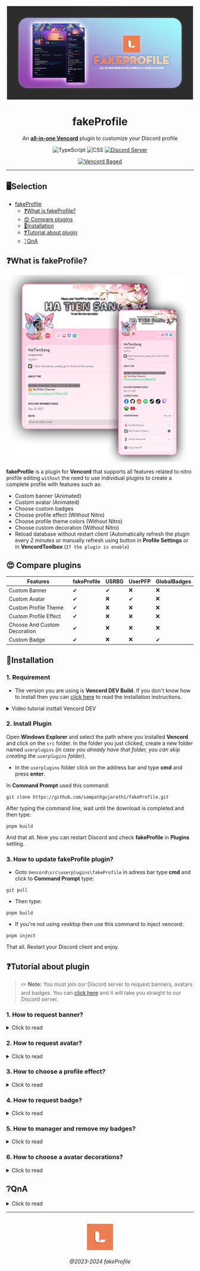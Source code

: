 <!-- HEAD PAGE -->
<div align="center">
  <img src="assets/banner.png" alt="Banner Project" width="500">
  <h1><strong>fakeProfile</strong></h1>
  An <a href="https://vencord.dev/"><strong>all-in-one Vencord</strong></a> plugin to customize your Discord profile
</div>

<!-- MARKDOWN BADGED -->

<p align="center">
  <img src="https://img.shields.io/badge/typescript-%23007ACC.svg?style=for-the-badge&logo=typescript&logoColor=white" alt="TypeScript"></a>
  <img src="https://img.shields.io/badge/CSS-239120?&style=for-the-badge&logo=css3&logoColor=white" alt="CSS"></a>
  <a href="https://discord.gg/ffmkewQ4R7"><img src="https://img.shields.io/badge/Discord-%235865F2.svg?style=for-the-badge&logo=discord&logoColor=white" alt="Discord Server"></a>
</p>
<p align="center">
<a href="https://vencord.dev"><img src="https://img.shields.io/badge/This%20plugin%20for-Vencord-pink?labelColor=gray&style=flat&logo=https://lh3.googleusercontent.com/zDATisIeInAwNSjH9LgItgvGXwq3M4SDdoIZzctMZ3Hbl9IhoFVJtsHvzQPz_a7K5xbdURropceVQK6XGrmg4v4HSQ=s60&link=https://vencord.dev" alt="Vencord Baged" /></a>
</p>

___

<!-- BODY -->

## 🖥️Selection

 - [fakeProfile](#fakeprofile)
   - [❓What is fakeProfile?](#what-is-fakeprofile)
   - [😍 Compare plugins](#compare-plugins)
   - [🔨Installation](#installation)
   - [❓Tutorial about plugin](#tutorial-about-plugin)
   - [❔QnA](#qna)



## ❓What is fakeProfile?
<div align="center">
  <img src="assets/profilepreview.png" alt="Preview" width= "500">
</div>

**fakeProfile** is a plugin for **Vencord** that supports all features related to nitro profile editing `without` the need to use individual plugins to create a complete profile with features such as:
- Custom banner (Animated)
- Custom avatar (Animated)
- Choose custom badges
- Choose profile effect (Without Nitro)
- Choose profile theme colors (Without Nitro)
- Choose custom decoration (Without Nitro)
- Reload database without restart client (Automatically refresh the plugin every *2 minutes* or manually refresh using button in **Profile Settings** or in **VencordToolbox** (`If the plugin is enable`)

## 😍 Compare plugins
| Features                                                                                          | fakeProfile | USRBG | UserPFP | GlobalBadges |
|---------------------------------------------------------------------------------------------------|---------------------------------------------------------|----------------------------------------------------------------------------------------|---------------------------------------------------------------------------------------------|-----------------------------------------------------------------------------------------|
| Custom Banner                                                                              | ✔                                                       | ✔                                                                                      | ❌                                                                                          | ❌                                                                                       | 
| Custom Avatar                                                                           | ✔                                                       |                                        ❌                                               | ✔                                                                                           | ❌                                                                                       | 
| Custom Profile Theme                                                                            | ✔                                                       | ❌                                                                                      | ❌                                                                                           | ❌                                                                                       | 
| Custom Profile Effect                                                                         | ✔                                             | ❌                                                                                      | ❌                                                                                           | ❌                                                                                       | 
| Choose And Custom Decoration                                                                                     | ✔                                                       | ❌                                                                                      | ❌                                                                                           | ❌                                                                                       | 
| Custom Badge                                                                              | ✔                                                       | ❌                                                                                      | ❌                                                                                           | ✔                                                                                       | 

## 🔨Installation
 ### 1. Requirement
 - The version you are using is **Vencord DEV Build**. If you don't know how to install then you can [click here](https://github.com/Vendicated/Vencord/blob/main/docs/1_INSTALLING.md) to read the installation instructions.
<details closed>
<summary>Video tutorial insttall Vencord DEV</summary>
<br>

- Youtube video install Vencord DEV Build by [@daveyy1](https://discordappuser.com/users/549244932213309442): *Click image below to watch tutorial*

 [![Tutorial Install Third Party Plugin](assets/videotutorial.png)](https://www.youtube.com/watch?v=8wexjSo8fNw)
</details>

 ### 2. Install Plugin
 Open **Windows Explorer** and select the path where you installed **Vencord** and click on the `src` folder. In the folder you just clicked, create a new folder named `userplugins` *(in case you already have that folder, you can skip creating the `userplugins` folder)*.

 - In the `userplugins` folder click on the address bar and type **cmd** and press **enter**.

 In **Command Prompt** used this command:
 ```shell
 git clone https://github.com/sampathgujarathi/fakeProfile.git
 ```

 After typing the command line, wait until the download is completed and then type:
 ```shell
 pnpm build
 ```
 And that all. Now you can restart Discord and check **fakeProfile** in **Plugins** setting.

 ### 3. How to update fakeProfile plugin?
 - Goto `Vencord\src\userplugins\fakeProfile` in adress bar type **cmd** and click to **Command Prompt** type:
 ```shell
 git pull
 ```
 - Then type:
 ```shell
 pnpm build
 ```
 - If you're not using vesktop then use this command to inject vencord:
 ```shell
 pnpm inject
 ```
 That all. Restart your Discord client and enjoy.



## ❓Tutorial about plugin
> ✏️ **Note:** You must join our Discord server to request banners, avatars and badges. You can [click here](https://discord.gg/ffmkewQ4R7) and it will take you straight to our Discord server.

### 1. How to request banner?
<details closed>
<summary>Click to read</summary>
<br>

 - Goto [#commands](https://discord.com/channels/1117373291095662623/1215640671457771540)
 - Used `/profile banner upload` command like image below:

 <img src="assets/bannertutorial1.png" alt="profile banner upload">

 - All that's left for you is to wait until your request is approved in the [#fakeprofile-log](https://discord.com/channels/1117373291095662623/1215640664373465129) and wait 2 mins or reload manually is done.

</details>

### 2. How to request avatar?
<details closed>
<summary>Click to read</summary>
<br>

 - Goto [#commands](https://discord.com/channels/1117373291095662623/1215640671457771540)
 - Used `/profile avatar upload` command like image below:

 <img src="assets/avatartutorial1.png" alt="profile avatar upload">

 - All that's left for you is to wait until your request is approved in the [#fakeprofile-log](https://discord.com/channels/1117373291095662623/1215640664373465129) and wait 2 mins or reload manually is done.
</details>

### 3. How to choose a profile effect?
<details closed>
<summary>Click to read</summary>
<br>

 - Goto [#commands](https://discord.com/channels/1117373291095662623/1215640671457771540)
 - Used command `/profile effects` like this:

  <img src="assets/profileeffect1.png" alt="profile effects">

 - Choose a effect and click **`Apply`** button

  <img src="assets/profileeffect2.png" alt="profile effects preview">

 - After that wait 2 mins or reload manually is done.
</details>

### 4. How to request badge?
<details closed>
<summary>Click to read</summary>
<br>

 - Goto [#commands](https://discord.com/channels/1117373291095662623/1215640671457771540)
 - Used command `/badges add` like this:

 <img src="assets/badgeaddcommand.png" alt="/badges add command">

 - Wait your request approved in [#fakeProfile-log](https://discord.com/channels/1117373291095662623/1215640664373465129) and wait 2 mins or reload manually is done.
</details>

### 5. How to manager and remove my badges?
<details closed>
<summary>Click to read</summary>
<br>

 - Goto [#commands](https://discord.com/channels/1117373291095662623/1215640671457771540)
 - Used `/badges view` like this image:

 <img src="assets/badgeviewcommand.png" alt="badges view commands">

 - You can manager or remove badged with command

 <img src="assets/badgeviewmenu.png" alt="bageds manager">

 - Wait 2 mins or reload manually and done.
</details>

### 6. How to choose a avatar decorations?
<details closed>
<summary>Click to read</summary>
<br>

 - Goto [#commands](https://discord.com/channels/1117373291095662623/1215640671457771540)
 - Used command `/profile decorations` like this:

  <img src="assets/profiledecorationscommand.png" alt="avatar decorations">

 - Choose a effect and click **`Apply`** button

  <img src="assets/profiledecorationsmenu.png" alt="avatar decorations preview">

 - After that wait 2 mins or reload manually is done.
</details>

## ❔QnA
<details closed>
<summary>Click to read</summary>
<br>

1. Can everyone in Discord see my profile?
 - No, everyone in Discord will not see about your Profile change but in case if they also use the fakeProfile plugin then they will see your change.

2. If I leave the Discord server, will everything on my profile be lost?
 - No, because your requests will be saved in the plugin's database, so if you leave the server, everything will not be affected. *(unless you turn off the fakeProfile plugin, everything will return to the way it was when you didn't use this plugin)*

3. So what happens if I disable fakeProfile plugin?
 - As I answered in the 2nd QnA, everything will return to the way it was before you used this plugin. Of course, you can still turn it back on if you want to use it, but if you don't want to use it anymore, you have the right to turn this plugin off.
</details>

<!-- END -->

---
<br>
<div align="center">
  <img src="assets/lumilogo.png" alt="Banner Project" width="70">
  <h6>@2023-2024 fakeProfile</h6>
</div>